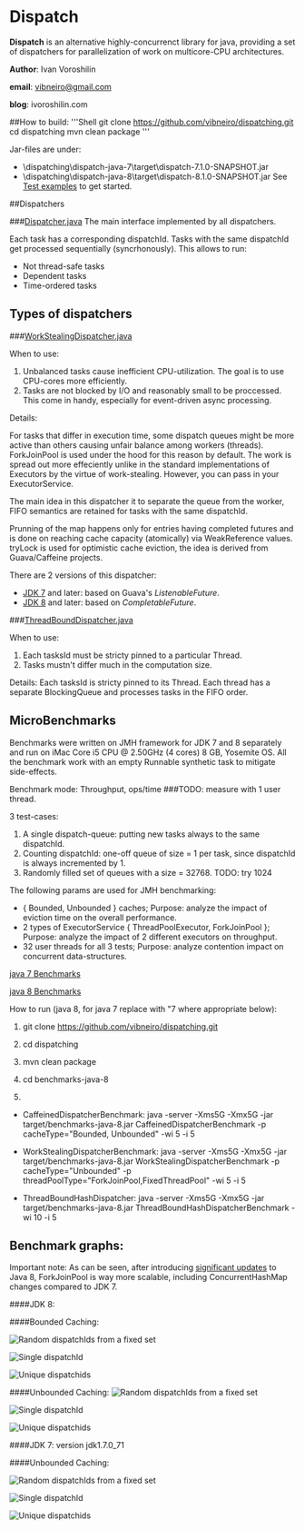 # Dispatch
**Dispatch** is an alternative highly-concurrenct library for java, providing a set of dispatchers for parallelization of work on multicore-CPU architectures.

**Author**: Ivan Voroshilin

**email**: vibneiro@gmail.com

**blog**: ivoroshilin.com


##How to build:
'''Shell
git clone https://github.com/vibneiro/dispatching.git
cd dispatching
mvn clean package
'''

Jar-files are under:
  - \dispatching\dispatch-java-7\target\dispatch-7.1.0-SNAPSHOT.jar
  - \dispatching\dispatch-java-8\target\dispatch-8.1.0-SNAPSHOT.jar
See [Test examples](https://github.com/vibneiro/dispatching/tree/master/dispatch-java-8/src/test/java/vibneiro/dispatchers) to get started.

##Dispatchers

###[Dispatcher.java](https://github.com/vibneiro/dispatching/blob/master/dispatch-java-8/src/main/java/vibneiro/dispatchers/Dispatcher.java)
The main interface implemented by all dispatchers.

Each task has a corresponding dispatchId. Tasks with the same dispatchId get processed sequentially (syncrhonously).
This allows to run:
 - Not thread-safe tasks
 - Dependent tasks
 - Time-ordered tasks

## Types of dispatchers

###[WorkStealingDispatcher.java](https://github.com/vibneiro/dispatching/blob/master/dispatch-java-8/src/main/java/vibneiro/dispatchers/WorkStealingDispatcher.java)

When to use: 

1. Unbalanced tasks cause inefficient CPU-utilization. The goal is to use CPU-cores more efficiently.
2. Tasks are not blocked by I/O and reasonably small to be proccessed. This come in handy, especially for event-driven async processing. 

Details:

For tasks that differ in execution time, some dispatch queues might be more active than others causing unfair balance among workers (threads). ForkJoinPool is used under the hood for this reason by default. The work is spread out more effeciently unlike in the standard implementations of Executors by the virtue of work-stealing. However, you can pass in your ExecutorService.

The main idea in this dispatcher it to separate the queue from the worker, FIFO semantics are retained for tasks with the same dispatchId. 

Prunning of the map happens only for entries having completed futures and is done on reaching cache capacity (atomically) via WeakReference values. tryLock is used for optimistic cache eviction, the idea is derived from Guava/Caffeine projects.

There are 2 versions of this dispatcher:
 - [JDK 7](https://github.com/vibneiro/dispatching/blob/master/dispatch-java-7/src/main/java/vibneiro/dispatchers/WorkStealingDispatcher.java) and later: based on Guava's *ListenableFuture*.
 - [JDK 8](https://github.com/vibneiro/dispatching/blob/master/dispatch-java-8/src/main/java/vibneiro/dispatchers/WorkStealingDispatcher.java) and later: based on *CompletableFuture*.

###[ThreadBoundDispatcher.java](https://github.com/vibneiro/dispatching/blob/master/dispatch-java-8/src/main/java/vibneiro/dispatchers/ThreadBoundHashDispatcher.java)

When to use:

1. Each tasksId must be  stricty pinned to a particular Thread. 
2. Tasks mustn't differ much in the computation size.

Details:
Each tasksId is stricty pinned to its Thread. Each thread has a separate BlockingQueue and processes tasks in the FIFO order.

## MicroBenchmarks

Benchmarks were written on JMH framework for JDK 7 and 8 separately and run on iMac Core i5 CPU @ 2.50GHz (4 cores) 8 GB, Yosemite OS.
All the benchmark work with an empty Runnable synthetic task to mitigate side-effects.

Benchmark mode: Throughput, ops/time
###TODO: measure with 1 user thread.

 3 test-cases: 
   1) A single dispatch-queue: putting new tasks always to the same dispatchId.
   2) Counting dispatchId: one-off queue of size = 1 per task, since dispatchId is always incremented by 1.
   3) Randomly filled set of queues with a size = 32768. TODO: try 1024


The following  params are used for JMH benchmarking:
 - { Bounded, Unbounded } caches; 
   Purpose: analyze the impact of eviction time on the overall performance.
 - 2 types of ExecutorService { ThreadPoolExecutor, ForkJoinPool };
   Purpose: analyze the impact of 2 different executors on throughput.
 - 32 user threads for all 3 tests;
   Purpose: analyze contention impact on concurrent data-structures.

[java 7 Benchmarks](https://github.com/vibneiro/dispatching/tree/master/benchmarks-java-7)

[java 8 Benchmarks](https://github.com/vibneiro/dispatching/tree/master/benchmarks-java-8)

How to run (java 8, for java 7 replace with "7 where appropriate below):

1. git clone https://github.com/vibneiro/dispatching.git
2. cd dispatching
3. mvn clean package
4. cd benchmarks-java-8

5.
 - CaffeinedDispatcherBenchmark: 
java -server -Xms5G -Xmx5G -jar target/benchmarks-java-8.jar CaffeinedDispatcherBenchmark -p cacheType="Bounded, Unbounded" -wi 5 -i 5
 - WorkStealingDispatcherBenchmark:
 java -server -Xms5G -Xmx5G -jar target/benchmarks-java-8.jar WorkStealingDispatcherBenchmark -p cacheType="Unbounded" -p threadPoolType="ForkJoinPool,FixedThreadPool" -wi 5 -i 5

- ThreadBoundHashDispatcher:
java -server -Xms5G -Xmx5G -jar target/benchmarks-java-8.jar ThreadBoundHashDispatcherBenchmark -wi 10 -i 5

## Benchmark graphs:

Important note:
As can be seen, after introducing [significant updates](http://openjdk.java.net/jeps/155) to Java 8, ForkJoinPool is way more scalable, including ConcurrentHashMap changes compared to JDK 7.

####JDK 8:

####Bounded Caching:

![Random dispatchIds from a fixed set](https://cloud.githubusercontent.com/assets/3040823/8034389/e25c08fc-0def-11e5-84dd-b95140376a46.png)

![Single dispatchId](https://cloud.githubusercontent.com/assets/3040823/8034425/31a448b6-0df0-11e5-8517-e3c6e0eb2976.png)

![Unique dispatchids](https://cloud.githubusercontent.com/assets/3040823/8034434/48da9170-0df0-11e5-80d8-bfba759e75d7.png)

####Unbounded Caching:
![Random dispatchIds from a fixed set](https://cloud.githubusercontent.com/assets/3040823/8034902/f0904b68-0df4-11e5-9980-8be66eb471ea.png)

![Single dispatchId](https://cloud.githubusercontent.com/assets/3040823/8034903/f2284c50-0df4-11e5-8932-f9ea9d084de0.png)

![Unique dispatchids](https://cloud.githubusercontent.com/assets/3040823/8034892/e4e1d7be-0df4-11e5-9684-970f1f2fd706.png)

####JDK 7: version jdk1.7.0_71

####Unbounded Caching:

![Random dispatchIds from a fixed set](https://cloud.githubusercontent.com/assets/3040823/8080802/2c58486a-0f78-11e5-9e69-cb505e8df29d.png)

![Single dispatchId](https://cloud.githubusercontent.com/assets/3040823/8081150/2db6f596-0f7b-11e5-8fe8-bd43fff7695a.png)

![Unique dispatchids](https://cloud.githubusercontent.com/assets/3040823/8081173/66826874-0f7b-11e5-9e40-b06fae328b05.png)
